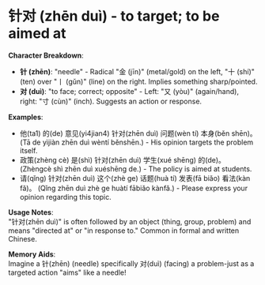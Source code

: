 # **针对 (zhēn duì) - to target; to be aimed at**

**Character Breakdown**:  
- **针 (zhēn)**: "needle" - Radical "金 (jīn)" (metal/gold) on the left, "十 (shí)" (ten) over "丨 (gǔn)" (line) on the right. Implies something sharp/pointed.  
- **对 (duì)**: "to face; correct; opposite" - Left: "又 (yòu)" (again/hand), right: "寸 (cùn)" (inch). Suggests an action or response.

**Examples**:  
- 他(ta1) 的(de) 意见(yi4jian4) 针对(zhēn duì) 问题(wèn tí) 本身(běn shēn)。 (Tā de yìjiàn zhēn duì wèntí běnshēn.) - His opinion targets the problem itself.  
- 政策(zhèng cè) 是(shì) 针对(zhēn duì) 学生(xué shēng) 的(de)。 (Zhèngcè shì zhēn duì xuéshēng de.) - The policy is aimed at students.  
- 请(qǐng) 针对(zhēn duì) 这个(zhè ge) 话题(huà tí) 发表(fā biǎo) 看法(kàn fǎ)。 (Qǐng zhēn duì zhè ge huàtí fābiǎo kànfǎ.) - Please express your opinion regarding this topic.

**Usage Notes**:  
"针对(zhēn duì)" is often followed by an object (thing, group, problem) and means "directed at" or "in response to." Common in formal and written Chinese.

**Memory Aids**:  
Imagine a 针(zhēn) (needle) specifically 对(duì) (facing) a problem-just as a targeted action "aims" like a needle!